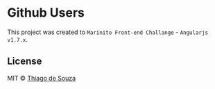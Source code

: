 # Github Users

This project was created to `Marinito Front-end Challange` - `Angularjs v1.7.x`.

## License

MIT © [Thiago de Souza](https://github.com/thiagodesouza)
